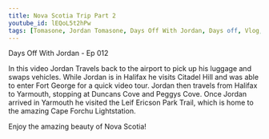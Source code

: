 ```yaml
---
title: Nova Scotia Trip Part 2
youtube_id: lEQoL5t2hPw
tags: [Tomasone, Jordan Tomasone, Days Off With Jordan, Days off, Vlog, vlogger, vlogging, travel vlogger, inspirational content, Peggys Cove, Duncans Cove, Cape Forchu Lightstation, Leif Ericson Park Trail, travelling around Nova Scotia, Halifax to Yarmouth, Halifax, Nova Scotia, Traveling Nova Scotia, vlogging Nova Scotia, Light Houses, Lightstation,light house, East Coast, Atlantic Ocean, East Coast of Canada, Canada, East Canada, reaction, reacting, react, reacting to Nova Scotia, reaction vlog]
---
```

Days Off With Jordan - Ep 012

In this video Jordan Travels back to the airport to pick up his luggage and swaps vehicles. While Jordan is in Halifax he visits Citadel Hill and was able to enter Fort George for a quick video tour. 
Jordan then travels from Halifax to Yarmouth, stopping at Duncans Cove and Peggys Cove. Once Jordan arrived in Yarmouth he visited the Leif Ericson Park Trail, which is home to the amazing Cape Forchu Lightstation.

Enjoy the amazing beauty of Nova Scotia!  

